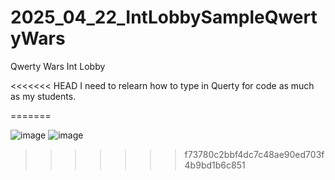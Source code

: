 # 2025_04_22_IntLobbySampleQwertyWars


Qwerty Wars Int Lobby

<<<<<<< HEAD
I need to relearn how to type in Querty for code as much as my students.

=======

![image](https://github.com/user-attachments/assets/e1592c20-7fd5-48ba-af6e-61bff82e4e9b)
![image](https://github.com/user-attachments/assets/082f267a-8ac9-4981-af8a-722f643ebeba)
>>>>>>> f73780c2bbf4dc7c48ae90ed703f4b9bd1b6c851
